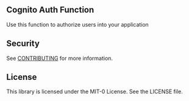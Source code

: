 ## Cognito Auth Function

Use this function to authorize users into your application

## Security

See [CONTRIBUTING](CONTRIBUTING.md#security-issue-notifications) for more information.

## License

This library is licensed under the MIT-0 License. See the LICENSE file.

